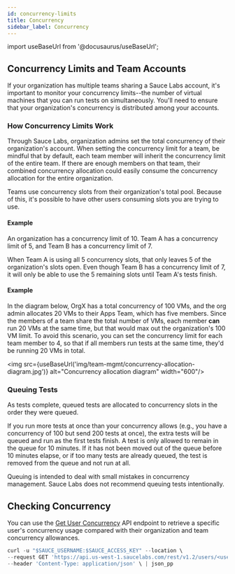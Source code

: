 ```yaml
---
id: concurrency-limits
title: Concurrency
sidebar_label: Concurrency
---
```


import useBaseUrl from '@docusaurus/useBaseUrl';

## Concurrency Limits and Team Accounts

If your organization has multiple teams sharing a Sauce Labs account, it's important to monitor your concurrency limits--the number of virtual machines that you can run tests on simultaneously. You'll need to ensure that your organization's concurrency is distributed among your accounts.

### How Concurrency Limits Work
Through Sauce Labs, organization admins set the total concurrency of their organization's account. When setting the concurrency limit for a team, be mindful that by default, each team member will inherit the concurrency limit of the entire team. If there are enough members on that team, their combined concurrency allocation could easily consume the concurrency allocation for the entire organization.

Teams use concurrency slots from their organization's total pool. Because of this, it's possible to have other users consuming slots you are trying to use.

#### Example
An organization has a concurrency limit of 10. Team A has a concurrency limit of 5, and Team B has a concurrency limit of 7.

When Team A is using all 5 concurrency slots, that only leaves 5 of the organization's slots open. Even though Team B has a concurrency limit of 7, it will only be able to use the 5 remaining slots until Team A's tests finish.

#### Example
In the diagram below, OrgX has a total concurrency of 100 VMs, and the org admin allocates 20 VMs to their Apps Team, which has five members. Since the members of a team share the total number of VMs, each member **can** run 20 VMs at the same time, but that would max out the organization's 100 VM limit. To avoid this scenario, you can set the concurrency limit for each team member to 4, so that if all members run tests at the same time, they'd be running 20 VMs in total.

<img src={useBaseUrl('img/team-mgmt/concurrency-allocation-diagram.jpg')} alt="Concurrency allocation diagram" width="600"/>

### Queuing Tests
As tests complete, queued tests are allocated to concurrency slots in the order they were queued.

If you run more tests at once than your concurrency allows (e.g., you have a concurrency of 100 but send 200 tests at once), the extra tests will be queued and run as the first tests finish. A test is only allowed to remain in the queue for 10 minutes. If it has not been moved out of the queue before 10 minutes elapse, or if too many tests are already queued, the test is removed from the queue and not run at all.  

Queuing is intended to deal with small mistakes in concurrency management. Sauce Labs does not recommend queuing tests intentionally.

## Checking Concurrency

You can use the [Get User Concurrency](/dev/api/accounts/#get-user-concurrency) API endpoint to retrieve a specific user's concurrency usage compared with their organization and team concurrency allowances.

```jsx title="Sample Concurrency Request"
curl -u "$SAUCE_USERNAME:$SAUCE_ACCESS_KEY" --location \
--request GET 'https://api.us-west-1.saucelabs.com/rest/v1.2/users/<username>/concurrency' \
--header 'Content-Type: application/json' \ | json_pp
```
